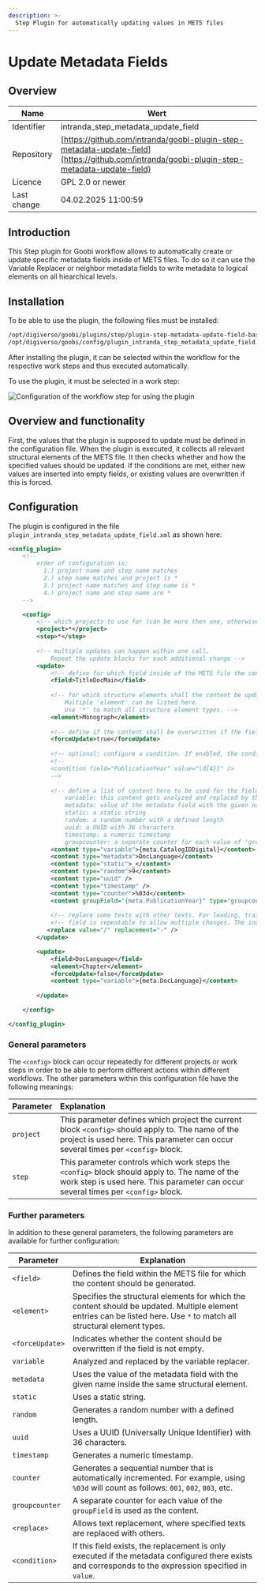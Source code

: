 ```yaml
---
description: >-
  Step Plugin for automatically updating values in METS files
---
```


# Update Metadata Fields

## Overview

Name                     | Wert
-------------------------|-----------
Identifier               | intranda_step_metadata_update_field
Repository               | [https://github.com/intranda/goobi-plugin-step-metadata-update-field](https://github.com/intranda/goobi-plugin-step-metadata-update-field)
Licence              | GPL 2.0 or newer 
Last change    | 04.02.2025 11:00:59


## Introduction
This Step plugin for Goobi workflow allows to automatically create or update specific metadata fields inside of METS files. To do so it can use the Variable Replacer or neighbor metadata fields to write metadata to logical elements on all hiearchical levels.

## Installation
To be able to use the plugin, the following files must be installed:

```bash
/opt/digiverso/goobi/plugins/step/plugin-step-metadata-update-field-base.jar
/opt/digiverso/goobi/config/plugin_intranda_step_metadata_update_field.xml
```

After installing the plugin, it can be selected within the workflow for the respective work steps and thus executed automatically.

To use the plugin, it must be selected in a work step:

![Configuration of the workflow step for using the plugin](screen1_en.png)


## Overview and functionality
First, the values that the plugin is supposed to update must be defined in the configuration file. When the plugin is executed, it collects all relevant structural elements of the METS file. It then checks whether and how the specified values should be updated. If the conditions are met, either new values are inserted into empty fields, or existing values are overwritten if this is forced.


## Configuration
The plugin is configured in the file `plugin_intranda_step_metadata_update_field.xml` as shown here:

```xml
<config_plugin>
    <!--
        order of configuration is:
          1.) project name and step name matches
          2.) step name matches and project is *
          3.) project name matches and step name is *
          4.) project name and step name are *
	-->

	<config>
		<!-- which projects to use for (can be more then one, otherwise use *) -->
		<project>*</project>
		<step>*</step>
        
		<!-- multiple updates can happen within one call. 
        	Repeat the update blocks for each additional change -->
		<update>
			<!-- define for which field inside of the METS file the content shall be generated -->
			<field>TitleDocMain</field>
			
			<!-- for which structure elements shall the content be updated? 
				Multiple 'element' can be listed here. 
				Use '*' to match all structure element types. -->
			<element>Monograph</element>
			
			<!-- define if the content shall be overwritten if the field is not empty -->
			<forceUpdate>true</forceUpdate>
	
            <!-- optional: configure a condition. If enabled, the condition must match, otherwise the update will be skipped -->
            <!--
            <condition field="PublicationYear" value="\d[4}]" />
            -->
    
			<!-- define a list of content here to be used for the field as metadata value
				variable: this content gets analyzed and replaced by the variable replacer 
				metadata: value of the metadata field with the given name inside of the same docstruct element
				static: a static string
				random: a random number with a defined length 
				uuid: a UUID with 36 characters
				timestamp: a numeric timestamp 
                groupcounter: a separate counter for each value of 'groupField' -->
			<content type="variable">{meta.CatalogIDDigital}</content>
			<content type="metadata">DocLanguage</content>
			<content type="static">_</content>
			<content type="random">9</content>
			<content type="uuid" />
			<content type="timestamp" />
			<content type="counter">%03d</content>
            <content groupField="{meta.PublicationYear}" type="groupcounter">%03d</content>
            
            <!-- replace some texts with other texts. For leading, trailing or single whitespaces, use '\u0020' -->
            <!-- field is repeatable to allow multiple changes. The individual replacements are processed from top to bottom -->
           <replace value="/" replacement="-" />
		</update>

		<update>
			<field>DocLanguage</field>
			<element>Chapter</element>
			<forceUpdate>false</forceUpdate>
			<content type="variable">{meta.DocLanguage}</content>
            
		</update>

	</config>

</config_plugin>

```

### General parameters 
The `<config>` block can occur repeatedly for different projects or work steps in order to be able to perform different actions within different workflows. The other parameters within this configuration file have the following meanings: 

| Parameter | Explanation | 
| :-------- | :---------- | 
| `project` | This parameter defines which project the current block `<config>` should apply to. The name of the project is used here. This parameter can occur several times per `<config>` block. | 
| `step` | This parameter controls which work steps the `<config>` block should apply to. The name of the work step is used here. This parameter can occur several times per `<config>` block. | 


### Further parameters 
In addition to these general parameters, the following parameters are available for further configuration: 


Parameter               | Explanation
------------------------|------------------------------------
`<field>`      | Defines the field within the METS file for which the content should be generated. |
`<element>`    | Specifies the structural elements for which the content should be updated. Multiple element entries can be listed here. Use `*` to match all structural element types. |
`<forceUpdate>`| Indicates whether the content should be overwritten if the field is not empty. |
`variable`     | Analyzed and replaced by the variable replacer. |
`metadata`     | Uses the value of the metadata field with the given name inside the same structural element. |
`static`       | Uses a static string. |
`random`       | Generates a random number with a defined length. |
`uuid`         | Uses a UUID (Universally Unique Identifier) with 36 characters. |
`timestamp`    | Generates a numeric timestamp. |
`counter`      | Generates a sequential number that is automatically incremented. For example, using `%03d` will count as follows: `001`, `002`, `003`, etc. |
`groupcounter` | A separate counter for each value of the `groupField` is used as the content.  |
`<replace>`    | Allows text replacement, where specified texts are replaced with others. |
`<condition>`  | If this field exists, the replacement is only executed if the metadata configured there exists and corresponds to the expression specified in `value`. |